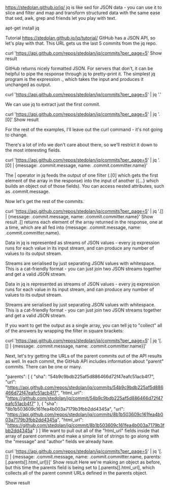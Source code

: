 https://stedolan.github.io/jq/
jq is like sed for JSON data - you can use it to slice and filter and map and transform structured data with the same ease that sed, awk, grep and friends let you play with text.

apt-get install jq



Tutorial
https://stedolan.github.io/jq/tutorial/
GitHub has a JSON API, so let's play with that. This URL gets us the last 5 commits from the jq repo.

curl 'https://api.github.com/repos/stedolan/jq/commits?per_page=5'
Show result

GitHub returns nicely formatted JSON. For servers that don't, it can be helpful to pipe the response through jq to pretty-print it. The simplest jq program is the expression ., which takes the input and produces it unchanged as output.

curl 'https://api.github.com/repos/stedolan/jq/commits?per_page=5' | jq '.'

We can use jq to extract just the first commit.

curl 'https://api.github.com/repos/stedolan/jq/commits?per_page=5' | jq '.[0]'
Show result


For the rest of the examples, I'll leave out the curl command - it's not going to change.

There's a lot of info we don't care about there, so we'll restrict it down to the most interesting fields.


curl 'https://api.github.com/repos/stedolan/jq/commits?per_page=5' | jq '.[0] | {message: .commit.message, name: .commit.committer.name}'

The | operator in jq feeds the output of one filter (.[0] which gets the first element of the array in the response) into the input of another ({...} which builds an object out of those fields). You can access nested attributes, such as .commit.message.

Now let's get the rest of the commits.

curl 'https://api.github.com/repos/stedolan/jq/commits?per_page=5' | jq '.[] | {message: .commit.message, name: .commit.committer.name}'
Show result
.[] returns each element of the array returned in the response, one at a time, which are all fed into {message: .commit.message, name: .commit.committer.name}.

Data in jq is represented as streams of JSON values - every jq expression runs for each value in its input stream, and can produce any number of values to its output stream.

Streams are serialised by just separating JSON values with whitespace. This is a cat-friendly format - you can just join two JSON streams together and get a valid JSON stream.

Data in jq is represented as streams of JSON values - every jq expression runs for each value in its input stream, and can produce any number of values to its output stream.

Streams are serialised by just separating JSON values with whitespace. This is a cat-friendly format - you can just join two JSON streams together and get a valid JSON stream.

If you want to get the output as a single array, you can tell jq to "collect" all of the answers by wrapping the filter in square brackets:

curl 'https://api.github.com/repos/stedolan/jq/commits?per_page=5' | jq '[.[] | {message: .commit.message, name: .commit.committer.name}]'

Next, let's try getting the URLs of the parent commits out of the API results as well. In each commit, the GitHub API includes information about "parent" commits. There can be one or many.

"parents": [
  {
    "sha": "54b9c9bdb225af5d886466d72f47eafc51acb4f7",
    "url": "https://api.github.com/repos/stedolan/jq/commits/54b9c9bdb225af5d886466d72f47eafc51acb4f7",
    "html_url": "https://github.com/stedolan/jq/commit/54b9c9bdb225af5d886466d72f47eafc51acb4f7"
  },
  {
    "sha": "8b1b503609c161fea4b003a7179b3fbb2dd4345a",
    "url": "https://api.github.com/repos/stedolan/jq/commits/8b1b503609c161fea4b003a7179b3fbb2dd4345a",
    "html_url": "https://github.com/stedolan/jq/commit/8b1b503609c161fea4b003a7179b3fbb2dd4345a"
  }
]
We want to pull out all of the "html_url" fields inside that array of parent commits and make a simple list of strings to go along with the "message" and "author" fields we already have.

curl 'https://api.github.com/repos/stedolan/jq/commits?per_page=5' | jq '[.[] | {message: .commit.message, name: .commit.committer.name, parents: [.parents[].html_url]}]'
Show result
Here we're making an object as before, but this time the parents field is being set to [.parents[].html_url], which collects all of the parent commit URLs defined in the parents object.


Show result